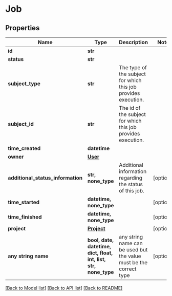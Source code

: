 # Job


## Properties
Name | Type | Description | Notes
------------ | ------------- | ------------- | -------------
**id** | **str** |  | 
**status** | **str** |  | 
**subject_type** | **str** | The type of the subject for which this job provides execution. | 
**subject_id** | **str** | The id of the subject for which this job provides execution. | 
**time_created** | **datetime** |  | 
**owner** | [**User**](User.md) |  | 
**additional_status_information** | **str, none_type** | Additional information regarding the status of this job. | [optional] 
**time_started** | **datetime, none_type** |  | [optional] 
**time_finished** | **datetime, none_type** |  | [optional] 
**project** | [**Project**](Project.md) |  | [optional] 
**any string name** | **bool, date, datetime, dict, float, int, list, str, none_type** | any string name can be used but the value must be the correct type | [optional]

[[Back to Model list]](../README.md#documentation-for-models) [[Back to API list]](../README.md#documentation-for-api-endpoints) [[Back to README]](../README.md)


